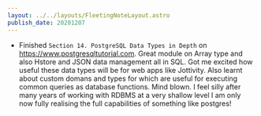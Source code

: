 ```yaml
---
layout: ../../layouts/FleetingNoteLayout.astro
publish_date: 20201207
---
```


- Finished `Section 14. PostgreSQL Data Types in Depth` on https://www.postgresqltutorial.com. Great module on Array type and also Hstore and JSON data management all in SQL. Got me excited how useful these data types will be for web apps like Jottivity. Also learnt about custom domans and types for which are useful for executing common queries as database functions. Mind blown. I feel silly after many years of working with RDBMS at a very shallow level I am only now fully realising the full capabilities of something like postgres!
